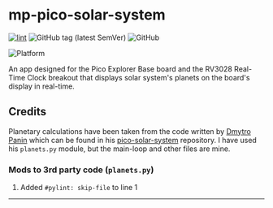 # mp-pico-solar-system

[![lint](https://github.com/alanbchristie/mp-pico-solar-system/actions/workflows/lint.yaml/badge.svg)](https://github.com/alanbchristie/mp-pico-solar-system/actions/workflows/lint.yaml)
![GitHub tag (latest SemVer)](https://img.shields.io/github/v/tag/alanbchristie/mp-pico-solar-system)
![GitHub](https://img.shields.io/github/license/alanbchristie/mp-pico-solar-system)

![Platform](https://img.shields.io/badge/platform-micropython-lightgrey)

An app designed for the Pico Explorer Base board and the RV3028 Real-Time Clock
breakout that displays solar system's planets on the board's display
in real-time.

## Credits
Planetary calculations have been taken from the code written by [Dmytro Panin]
which can be found in his [pico-solar-system] repository. I have
used his `planets.py` module, but the main-loop and other files are mine.

### Mods to 3rd party code (`planets.py`)
1. Added `#pylint: skip-file` to line 1 

---

[dmytro panin]: https://github.com/dr-mod
[pico explorer base]: https://shop.pimoroni.com/products/pico-explorer-base
[pico-solar-system]: https://github.com/dr-mod/pico-solar-system
